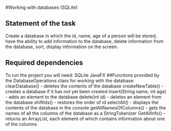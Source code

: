 #Working with databases (SQLite)
## Statement of the task
Create a database in which the id, name, age of a person will be stored, have the ability to add information to the database, delete information from the database, sort, display information on the screen.
## Required dependencies
To run the project you will need:
SQLite
JavaFX
##Functions provided by the DatabaseOperations class for working with the database:
clearDatabase() - deletes the contents of the database
createNewTable() - creates a database if it has not yet been created
insert(String name, int age) - adds an element to the database
delete(int id) - deletes an element from the database
shiftIds() - restores the order of id
selectAll() - displays the contents of the database in the console
getAllNamesOfColumns() - gets the names of all the columns of the database as a StringTokenizer
GetAllInfo() - returns an ArrayList<String>, each element of which contains information about one of the columns
